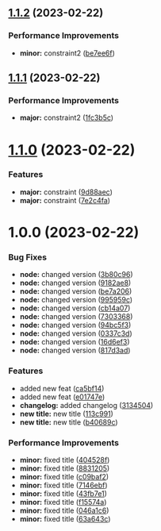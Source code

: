 ## [1.1.2](https://github.com/ryaanm/semantic-release/compare/v1.1.1...v1.1.2) (2023-02-22)


### Performance Improvements

* **minor:** constraint2 ([be7ee6f](https://github.com/ryaanm/semantic-release/commit/be7ee6f38945a619a438ef44c0ac0b3f6293b940))

## [1.1.1](https://github.com/ryaanm/semantic-release/compare/v1.1.0...v1.1.1) (2023-02-22)


### Performance Improvements

* **major:** constraint2 ([1fc3b5c](https://github.com/ryaanm/semantic-release/commit/1fc3b5cb0c8111f7ae8e3270ec106eaa51691b6c))

# [1.1.0](https://github.com/ryaanm/semantic-release/compare/v1.0.0...v1.1.0) (2023-02-22)


### Features

* **major:** constraint ([9d88aec](https://github.com/ryaanm/semantic-release/commit/9d88aec4946ade6d7d413f18c5958cbd2fe6b842))
* **major:** constraint ([7e2c4fa](https://github.com/ryaanm/semantic-release/commit/7e2c4fa9097da72115fc86a5d56f74d91f71b689))

# 1.0.0 (2023-02-22)


### Bug Fixes

* **node:** changed version ([3b80c96](https://github.com/ryaanm/semantic-release/commit/3b80c9665b3837b7d958ee43cb4bcdbec892c2df))
* **node:** changed version ([9182ae8](https://github.com/ryaanm/semantic-release/commit/9182ae817a36a3ca637a221127a968777804c8d4))
* **node:** changed version ([be7a206](https://github.com/ryaanm/semantic-release/commit/be7a206a88564dcd86c2fe9741f24aec528e0928))
* **node:** changed version ([995959c](https://github.com/ryaanm/semantic-release/commit/995959c1fa8c7ddf94cfec0f84f2e30758ffeca0))
* **node:** changed version ([cb14a07](https://github.com/ryaanm/semantic-release/commit/cb14a073be876ea71af9a2f94e0ec65c4fa589e9))
* **node:** changed version ([7303368](https://github.com/ryaanm/semantic-release/commit/7303368c560966d427abb8a956aaeaff24f5ac52))
* **node:** changed version ([94bc5f3](https://github.com/ryaanm/semantic-release/commit/94bc5f3da78e653f13861d8910fa76182eeb1aaa))
* **node:** changed version ([0337c3d](https://github.com/ryaanm/semantic-release/commit/0337c3dca1a3e852f4ec451d8ae05f5143d24b26))
* **node:** changed version ([16d6ef3](https://github.com/ryaanm/semantic-release/commit/16d6ef351d04f899ae314104696a0c66e8a0eaca))
* **node:** changed version ([817d3ad](https://github.com/ryaanm/semantic-release/commit/817d3ad2eb5cc55afeb302d64164b86e782bd0f8))


### Features

* added new feat ([ca5bf14](https://github.com/ryaanm/semantic-release/commit/ca5bf14e6ae5b2e82aa216d03277c5c89d5957a0))
* added new feat ([e01747e](https://github.com/ryaanm/semantic-release/commit/e01747e0eb017ba23eacbe4145b27fe8c9193125))
* **changelog:** added changelog ([3134504](https://github.com/ryaanm/semantic-release/commit/31345042b3ba519d1d438723bced3f49d14f55f8))
* **new title:** new title ([113c991](https://github.com/ryaanm/semantic-release/commit/113c9910d4fe10caf56d68de8df4779455cc3fc6))
* **new title:** new title ([b40689c](https://github.com/ryaanm/semantic-release/commit/b40689c96a0a1519f0bd4b8cd88f91673a181869))


### Performance Improvements

* **minor:** fixed title ([404528f](https://github.com/ryaanm/semantic-release/commit/404528f44ccd155480e9e4913f06adff3131a14d))
* **minor:** fixed title ([8831205](https://github.com/ryaanm/semantic-release/commit/8831205c1dd350c86c2a10f8f9a9e85bc85edbc9))
* **minor:** fixed title ([c09baf2](https://github.com/ryaanm/semantic-release/commit/c09baf2a0677f7d20d7a9fc787a684e0ab056bd3))
* **minor:** fixed title ([7146ebf](https://github.com/ryaanm/semantic-release/commit/7146ebf304b81f0ad837096ab21b16d522774a0a))
* **minor:** fixed title ([43fb7e1](https://github.com/ryaanm/semantic-release/commit/43fb7e130f0d1f64116fafe351d8b04cedb37995))
* **minor:** fixed title ([f15574a](https://github.com/ryaanm/semantic-release/commit/f15574a9181bffb8355efa1298bc04c0fdb54167))
* **minor:** fixed title ([046a1c6](https://github.com/ryaanm/semantic-release/commit/046a1c63619dbd6726b9f9841c56cf1e74a186b1))
* **minor:** fixed title ([63a643c](https://github.com/ryaanm/semantic-release/commit/63a643ca7c2a5442334b409ce7f6d5af2f8f0966))
